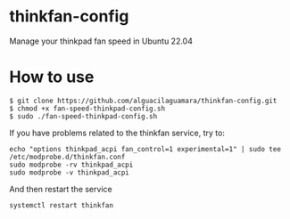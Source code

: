 # thinkfan-config
Manage your thinkpad fan speed in Ubuntu 22.04

# How to use
```
$ git clone https://github.com/alguacilaguamara/thinkfan-config.git
$ chmod +x fan-speed-thinkpad-config.sh
$ sudo ./fan-speed-thinkpad-config.sh
```

If you have problems related to the thinkfan service, try to:
```
echo "options thinkpad_acpi fan_control=1 experimental=1" | sudo tee /etc/modprobe.d/thinkfan.conf
sudo modprobe -rv thinkpad_acpi
sudo modprobe -v thinkpad_acpi
```
And then restart the service

```
systemctl restart thinkfan
```
